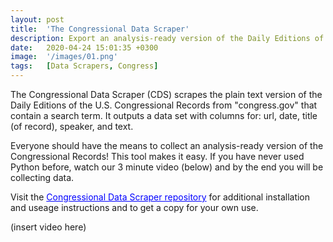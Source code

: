 ```yaml
---
layout: post
title:  'The Congressional Data Scraper'
description: Export an analysis-ready version of the Daily Editions of the U.S. Congressional Records.
date:   2020-04-24 15:01:35 +0300
image:  '/images/01.png'
tags:   [Data Scrapers, Congress]
---
```

The Congressional Data Scraper (CDS) scrapes the plain text version of the Daily Editions of the U.S. Congressional Records from "congress.gov" that contain a search term. It outputs a data set with columns for: url, date, title (of record), speaker, and text. 

Everyone should have the means to collect an analysis-ready version of the Congressional Records! This tool makes it easy. If you have never used Python before, watch our 3 minute video (below) and by the end you will be collecting data.

Visit the <a href="https://github.com/stephbuon/congressional-data-scraper" style="color: blue"> Congressional Data Scraper repository</a> for additional installation and useage instructions and to get a copy for your own use. 

(insert video here)
